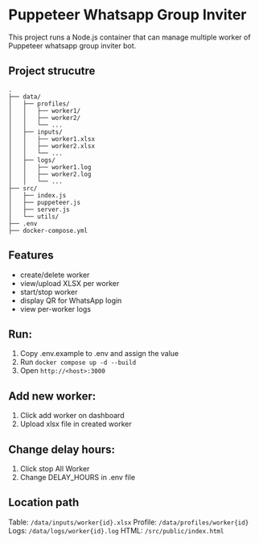 # Puppeteer Whatsapp Group Inviter

This project runs a Node.js container that can manage multiple worker of Puppeteer whatsapp group inviter bot.  

## Project strucutre
```
.
├── data/
│   ├── profiles/
│   │   ├── worker1/
│   │   ├── worker2/
│   │   └── ...
│   ├── inputs/
│   │   ├── worker1.xlsx
│   │   ├── worker2.xlsx
│   │   └── ...
│   ├── logs/
│   │   ├── worker1.log
│   │   ├── worker2.log
│   │   └── ...
├── src/
│   ├── index.js
│   ├── puppeteer.js
│   ├── server.js
│   └── utils/
├── .env
├── docker-compose.yml
```


## Features
- create/delete worker
- view/upload XLSX per worker
- start/stop worker
- display QR for WhatsApp login
- view per-worker logs

## Run:
1. Copy .env.example to .env and assign the value
2. Run `docker compose up -d --build `
3. Open `http://<host>:3000`

## Add new worker:
1. Click add worker on dashboard 
2. Upload xlsx file in created worker

## Change delay hours:
1. Click stop All Worker
2. Change DELAY_HOURS in .env file

## Location path
Table: `/data/inputs/worker{id}.xlsx`
Profile: `/data/profiles/worker{id}`
Logs: `/data/logs/worker{id}.log`
HTML: `/src/public/index.html`
